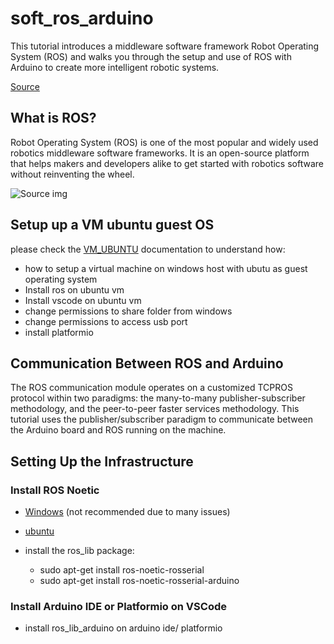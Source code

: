# soft_ros_arduino
This tutorial introduces a middleware software framework Robot Operating System (ROS) and walks you through the setup and use of ROS with Arduino to create more intelligent robotic systems.

[Source](https://maker.pro/arduino/tutorial/how-to-use-arduino-with-robot-operating-system-ros)

## What is ROS?
Robot Operating System (ROS) is one of the most popular and widely used robotics middleware software frameworks. It is an open-source platform that helps makers and developers alike to get started with robotics software without reinventing the wheel. 

![Source img](https://maker.pro/storage/31hf5Iu/31hf5IuuLOHy0KbmxGOIibQlVMhNQn8Zb8mIfmkN.png)

## Setup up a VM ubuntu guest OS
please check the [VM_UBUNTU](VM_UBUNTU.md) documentation to understand how: 
* how to setup a virtual machine on windows host with ubutu as guest operating system 
* Install ros on ubuntu vm
* Install vscode on ubuntu vm
* change permissions to share folder from windows
* change permissions to access usb port
* install platformio


## Communication Between ROS and Arduino
The ROS communication module operates on a customized TCPROS protocol within two paradigms: the many-to-many publisher-subscriber methodology, and the peer-to-peer faster services methodology. This tutorial uses the publisher/subscriber paradigm to communicate between the Arduino board and ROS running on the machine.
## Setting Up the Infrastructure


### Install ROS Noetic
* [Windows](http://wiki.ros.org/Installation/Windows) (not recommended due to many issues)
* [ubuntu](http://wiki.ros.org/Installation/Ubuntu)

* install the ros_lib package:
    * sudo apt-get install ros-noetic-rosserial
    * sudo apt-get install ros-noetic-rosserial-arduino

### Install Arduino IDE or Platformio on VSCode
* install ros_lib_arduino on arduino ide/ platformio 